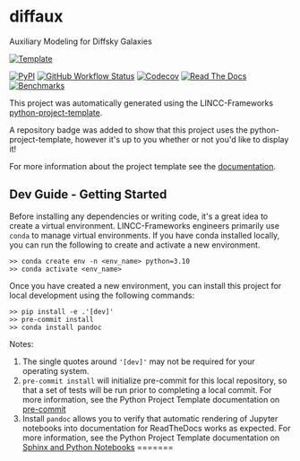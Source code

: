 # diffaux
Auxiliary Modeling for Diffsky Galaxies

[![Template](https://img.shields.io/badge/Template-LINCC%20Frameworks%20Python%20Project%20Template-brightgreen)](https://lincc-ppt.readthedocs.io/en/latest/)

[![PyPI](https://img.shields.io/pypi/v/diffaux?color=blue&logo=pypi&logoColor=white)](https://pypi.org/project/diffaux/)
[![GitHub Workflow Status](https://img.shields.io/github/actions/workflow/status/ArgonneCPAC/diffaux/smoke-test.yml)](https://github.com/ArgonneCPAC/diffaux/actions/workflows/smoke-test.yml)
[![Codecov](https://codecov.io/gh/ArgonneCPAC/diffaux/branch/main/graph/badge.svg)](https://codecov.io/gh/ArgonneCPAC/diffaux)
[![Read The Docs](https://img.shields.io/readthedocs/diffaux)](https://diffaux.readthedocs.io/)
[![Benchmarks](https://img.shields.io/github/actions/workflow/status/ArgonneCPAC/diffaux/asv-main.yml?label=benchmarks)](https://ArgonneCPAC.github.io/diffaux/)

This project was automatically generated using the LINCC-Frameworks 
[python-project-template](https://github.com/lincc-frameworks/python-project-template).

A repository badge was added to show that this project uses the python-project-template, however it's up to
you whether or not you'd like to display it!

For more information about the project template see the 
[documentation](https://lincc-ppt.readthedocs.io/en/latest/).

## Dev Guide - Getting Started

Before installing any dependencies or writing code, it's a great idea to create a
virtual environment. LINCC-Frameworks engineers primarily use `conda` to manage virtual
environments. If you have conda installed locally, you can run the following to
create and activate a new environment.

```
>> conda create env -n <env_name> python=3.10
>> conda activate <env_name>
```


Once you have created a new environment, you can install this project for local
development using the following commands:

```
>> pip install -e .'[dev]'
>> pre-commit install
>> conda install pandoc
```

Notes:
1. The single quotes around `'[dev]'` may not be required for your operating system.
2. `pre-commit install` will initialize pre-commit for this local repository, so
   that a set of tests will be run prior to completing a local commit. For more
   information, see the Python Project Template documentation on 
   [pre-commit](https://lincc-ppt.readthedocs.io/en/latest/practices/precommit.html)
3. Install `pandoc` allows you to verify that automatic rendering of Jupyter notebooks
   into documentation for ReadTheDocs works as expected. For more information, see
   the Python Project Template documentation on
   [Sphinx and Python Notebooks](https://lincc-ppt.readthedocs.io/en/latest/practices/sphinx.html#python-notebooks)
=======
